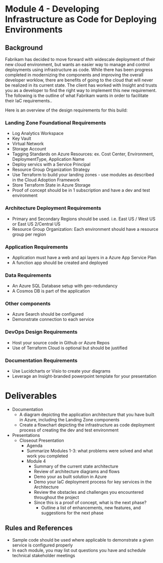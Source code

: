 # Module 4 - Developing Infrastructure as Code for Deploying Environments

## Background
Fabrikam has decided to move forward with widescale deployment of their new cloud environment, but wants an easier way to manage and control deployments using infrastructure as code. While there has been progress completed in modernizing the components and improving the overall developer worklow, there are benefits of going to the cloud that will never be realized in its current state. The client has worked with Insight and trusts you as a developer to find the right way to implement this new requirement. The following is the outline of what Fabrikam wants in order to facilitate their IaC requirements..
   

Here is an overview of the design requirements for this build:
### Landing Zone Foundational Requirements
  * Log Analytics Workspace
  * Key Vault
  * Virtual Network
  * Storage Account
  * Tagging Standards on Azure Resources: ex. Cost Center, Environment, DeploymentType, Application Name
  * Deploy servics with a Service Principal
  * Resource Group Organization Strategy
  * Use Terraform to build your landing zones - use modules as described in the Cloud Adoption Framework
  * Store Terraform State in Azure Storage
  * Proof of concept should be in 1 subscription and have a dev and test environment
### Architecture Deployment Requirements
  * Primary and Secondary Regions should be used. i.e. East US / West US or East US 2/Central US
  * Resource Group Organization: Each environment should have a resource group per region
### Application Requirements
  * Application must have a web and api layers in a Azure App Service Plan
  * A function app should be created and deployed
### Data Requirements
  * An Azure SQL Database setup with geo-redundancy
  * A Cosmos DB is part of the application

### Other components
  * Azure Search should be configured
  * Demonstrate connection to each service

### DevOps Design Requirements
  * Host your source code in Github or Azure Repos
  * Use of Terraform Cloud is optional but should be justified

### Documentation Requirements
  * Use Lucidcharts or Visio to create your diagrams
  * Leverage an Insight-branded powerpoint template for your presentation


# Deliverables
  * Documentation
    * A diagram depicting the application architecture that you have built in Azure, including the Landing Zone components
    * Create a flowchart depicting the infrastructure as code deployment process of creating the dev and test environment
  * Presentations
    * Closeout Presentation
      * Agenda
      * Summarize Modules 1-3: what problems were solved and what work you completed
      * Module 4
        * Summary of the current state architecture
        * Review of architecture diagrams and flows
        * Demo your as built solution in Azure
        * Demo your IaC deployment process for key services in the Architecture
        * Review the obstacles and challenges you encountered throughout the project
        * Since this is a proof of concept, what is the next phase?
          * Outline a list of enhancements, new features, and suggestions for the next phase


## Rules and References
  * Sample code should be used where applicable to demonstrate a given service is configured properly
  * In each module, you may list out questions you have and schedule technical stakeholder meetings







